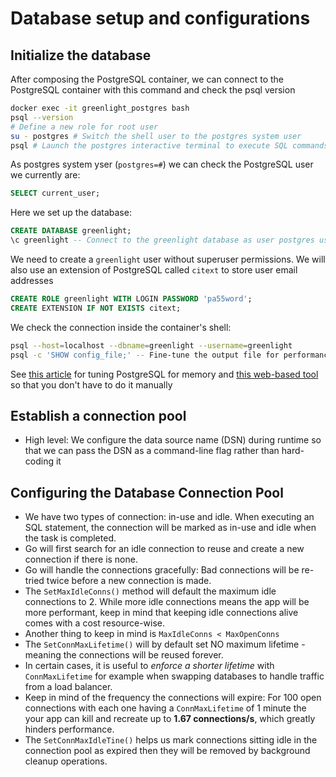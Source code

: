 # Database setup and configurations

## Initialize the database
After composing the PostgreSQL container, we can connect to the PostgreSQL container with this command and check the psql version

```bash
docker exec -it greenlight_postgres bash
psql --version
# Define a new role for root user
su - postgres # Switch the shell user to the postgres system user
psql # Launch the postgres interactive terminal to execute SQL commands
```

As postgres system yser (`postgres=#`) we can check the PostgreSQL user we currently are:

```sql
SELECT current_user;
```

Here we set up the database:

```sql
CREATE DATABASE greenlight;
\c greenlight -- Connect to the greenlight database as user postgres using a meta command
```

We need to create a `greenlight` user without superuser permissions. We will also use an extension of PostgreSQL called `citext` to store user email addresses

```sql
CREATE ROLE greenlight WITH LOGIN PASSWORD 'pa55word';
CREATE EXTENSION IF NOT EXISTS citext;
```

We check the connection inside the container's shell:

```bash
psql --host=localhost --dbname=greenlight --username=greenlight
psql -c 'SHOW config_file;' -- Fine-tune the output file for performance
```

See [this article](https://www.enterprisedb.com/postgres-tutorials/how-tune-postgresql-memory) for tuning PostgreSQL for memory and [this web-based tool](https://pgtune.leopard.in.ua/) so that you don't have to do it manually

## Establish a connection pool
- High level: We configure the data source name (DSN) during runtime so that we can pass the DSN as a command-line flag rather than hard-coding it

## Configuring the Database Connection Pool
- We have two types of connection: in-use and idle. When executing an SQL statement, the connection will be marked as in-use and idle when the task is completed.
- Go will first search for an idle connection to reuse and create a new connection if there is none.
- Go will handle the connections gracefully: Bad connections will be re-tried twice before a new connection is made.
- The `SetMaxIdleConns()` method will default the maximum idle connections to 2. While more idle connections means the app will be more performant, keep in mind that keeping idle connections alive comes with a cost resource-wise.
- Another thing to keep in mind is `MaxIdleConns < MaxOpenConns`
- The `SetConnMaxLifetime()` will by default set NO maximum lifetime - meaning the connections will be reused forever.
- In certain cases, it is useful to *enforce a shorter lifetime* with `ConnMaxLifetime` for example when swapping databases to handle traffic from a load balancer.
- Keep in mind of the frequency the connections will expire: For 100 open connections with each one having a `ConnMaxLifetime` of 1 minute the your app can kill and recreate up to **1.67 connections/s**, which greatly hinders performance.
- The `SetConnMaxIdleTine()` helps us mark connections sitting idle in the connection pool as expired then they will be removed by background cleanup operations.
